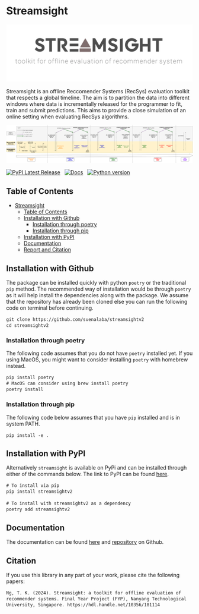 # Streamsight

![logo](assets/streamsight-logo.png)

Streamsight is an offline Reccomender Systems (RecSys) evaluation toolkit that respects a global timeline.
The aim is to partition the data into different windows where data is incrementally released for the programmer
to fit, train and submit predictions. This aims to provide a close simulation of an online setting when evaluating
RecSys algorithms.

![full-flow](assets/full-flow.png)

[![PyPI Latest Release](https://img.shields.io/pypi/v/streamsightv2.svg)](https://pypi.org/project/streamsightv2/)&nbsp;&nbsp;
[![Docs](https://github.com/HiIAmTzeKean/Streamsight/actions/workflows/pages/pages-build-deployment/badge.svg)](https://hiiamtzekean.github.io/Streamsight/)&nbsp;&nbsp;
[![Python version](https://img.shields.io/badge/python-3.12.5-blue)](https://www.python.org/downloads/)

## Table of Contents
- [Streamsight](#streamsight)
  - [Table of Contents](#table-of-contents)
  - [Installation with Github](#installation-with-github)
    - [Installation through poetry](#installation-through-poetry)
    - [Installation through pip](#installation-through-pip)
  - [Installation with PyPI](#installation-with-pypi)
  - [Documentation](#documentation)
  - [Report and Citation](#report-and-citation)


## Installation with Github

The package can be installed quickly with python `poetry` or the traditional `pip`
method. The recommended way of installation would be through `poetry` as it will
help install the dependencies along with the package. We assume that the repository
has already been cloned else you can run the following code on terminal before
continuing.

```shell
git clone https://github.com/suenalaba/streamsightv2
cd streamsightv2
```

### Installation through poetry

The following code assumes that you do not have `poetry` installed yet. If you
using MacOS, you might want to consider installing `poetry` with homebrew instead.

```shell
pip install poetry
# MacOS can consider using brew install poetry
poetry install
```

### Installation through pip

The following code below assumes that you have `pip` installed and is in system
PATH.

```shell
pip install -e .
```

## Installation with PyPI

Alternatively `streamsight` is available on PyPi and can be installed through
either of the commands below. The link to PyPI can be found
[here](https://pypi.org/project/streamsight/).

```shell
# To install via pip
pip install streamsightv2

# To install with streamsightv2 as a dependency
poetry add streamsightv2
```

## Documentation

The documentation can be found [here](https://hiiamtzekean.github.io/Streamsight/)
and [repository](https://github.com/suenalaba/streamsightv2) on Github.

## Citation

If you use this library in any part of your work, please cite the following papers:

```
Ng, T. K. (2024). Streamsight: a toolkit for offline evaluation of recommender systems. Final Year Project (FYP), Nanyang Technological University, Singapore. https://hdl.handle.net/10356/181114
```
